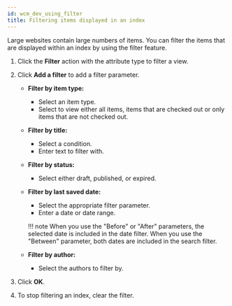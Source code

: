 ```yaml
---
id: wcm_dev_using_filter
title: Filtering items displayed in an index
---
```





Large websites contain large numbers of items. You can filter the items that are displayed within an index by using the filter feature.

1.  Click the **Filter** action with the attribute type to filter a view.

2.  Click **Add a filter** to add a filter parameter.

    -   **Filter by item type:**

        -   Select an item type.
        -   Select to view either all items, items that are checked out or only items that are not checked out.

    -   **Filter by title:**

        -   Select a condition.
        -   Enter text to filter with.

    -   **Filter by status:**

        -   Select either draft, published, or expired.

    -   **Filter by last saved date:**

        -   Select the appropriate filter parameter.
        -   Enter a date or date range.
        
        !!! note
            When you use the "Before" or "After" parameters, the selected date is included in the date filter. When you use the "Between" parameter, both dates are included in the search filter.

    -   **Filter by author:**

        -   Select the authors to filter by.

3.  Click **OK**.

4.  To stop filtering an index, clear the filter.


